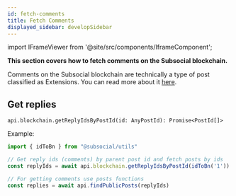 ```yaml
---
id: fetch-comments
title: Fetch Comments
displayed_sidebar: developSidebar
---
```


<head>
  <title>How To Get Comments With The Subsocial JS SDK</title>
</head>

import IFrameViewer from '@site/src/components/IframeComponent';

**This section covers how to fetch comments on the Subsocial blockchain.**

Comments on the Subsocial blockchain are technically a type of post classified as Extensions. You can read more about it [here](/docs/develop/sdk/posts/create-posts). 

## Get replies

```
api.blockchain.getReplyIdsByPostId(id: AnyPostId): Promise<PostId[]>
```

Example: 

```typescript
import { idToBn } from "@subsocial/utils"

// Get reply ids (comments) by parent post id and fetch posts by ids
const replyIds = await api.blockchain.getReplyIdsByPostId(idToBn('1'))

// For getting comments use posts functions
const replies = await api.findPublicPosts(replyIds)
```

 <IFrameViewer
      src="https://play.subsocial.network/reading-data/comments?iframe=true"
  />
<br/>
